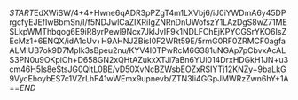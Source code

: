 $START$EdXWiSW/4+4+Hwne6qADR3pPZgT4m1LXVbj6/iJ0iYWDmA6y45DPrgcfyEJEfIwBbmSn/I/f5NDJwlCaZIXRiIgZNRnDnUWofszY1LAzDgS8wZ71MESLkpWMThbqog6E9iR8yrPewI9Ncx7JklJvIF9k1NDLFChEjKPYCGSrYKO6IsZEcMz1+6ENQX/idA1cUv+H9AHNJZBisI0F2WRt59E/5rmG0RF0ZRMCF0agfaALMIUB7ok9D7MpIk3sBpeu2nu/KYV4I0TPwRcM6G381uNGAp7pCbvxAcALS3PN0u9OKpiOh+D658GN2xQHtAZukxXTJi7aBn6YUi014DrxHDGkH1JN+u3cm46H5Is8eStsJG0QltL0BE/vD50XvNcBZWsbEOZxRSIYTj12KNZy+9baLkG9VycEhoybES7c1VZrLhF41wWEmx9upnevb/ZTN3Ii4GGpJMWRzZwn6hY+1A==$END$